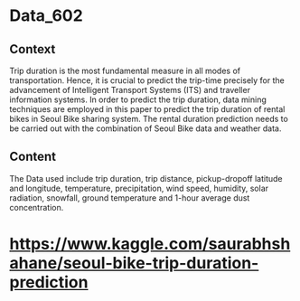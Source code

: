 # Data_602

## Context
Trip duration is the most fundamental measure in all modes of transportation. Hence, it is crucial to predict the trip-time precisely for the advancement of Intelligent 
Transport Systems (ITS) and traveller information systems. In order to predict the trip duration, data mining techniques are employed in this paper to predict the trip 
duration of rental bikes in Seoul Bike sharing system. The rental duration prediction needs to be carried out with the combination of Seoul Bike data and weather data.

## Content
The Data used include trip duration, trip distance, pickup-dropoff latitude and longitude, temperature, precipitation, wind speed, humidity, solar radiation, snowfall, 
ground temperature and 1-hour average dust concentration.

# https://www.kaggle.com/saurabhshahane/seoul-bike-trip-duration-prediction
